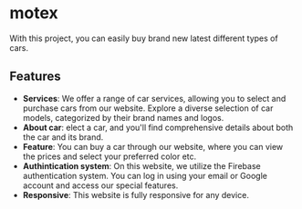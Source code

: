 # motex



With this project, you can easily buy brand new latest different types of cars.


## Features

- **Services**: We offer a range of car services, allowing you to select and purchase cars from our website. Explore a diverse selection of car models, categorized by their brand names and logos.
- **About car**: elect a car, and you'll find comprehensive details about both the car and its brand.
- **Feature**: You can buy a car through our website, where you can view the prices and select your preferred color etc.
- **Authintication system**: On this website, we utilize the Firebase authentication system. You can log in using your email or Google account and access our special features.
- **Responsive**: This website is fully responsive for any device.
